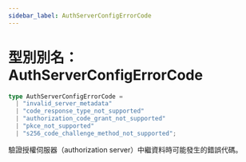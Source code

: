 ```yaml
---
sidebar_label: AuthServerConfigErrorCode
---
```


# 型別別名：AuthServerConfigErrorCode

```ts
type AuthServerConfigErrorCode = 
  | "invalid_server_metadata"
  | "code_response_type_not_supported"
  | "authorization_code_grant_not_supported"
  | "pkce_not_supported"
  | "s256_code_challenge_method_not_supported";
```

驗證授權伺服器（authorization server）中繼資料時可能發生的錯誤代碼。